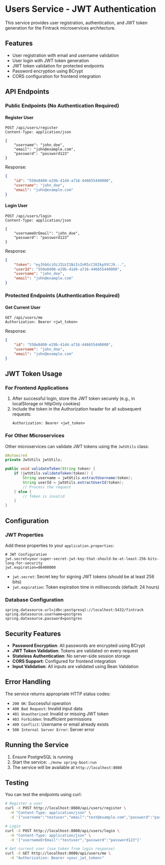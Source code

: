 # Users Service - JWT Authentication

This service provides user registration, authentication, and JWT token generation for the Fintrack microservices architecture.

## Features

- User registration with email and username validation
- User login with JWT token generation
- JWT token validation for protected endpoints
- Password encryption using BCrypt
- CORS configuration for frontend integration

## API Endpoints

### Public Endpoints (No Authentication Required)

#### Register User
```
POST /api/users/register
Content-Type: application/json

{
    "username": "john_doe",
    "email": "john@example.com",
    "password": "password123"
}
```

Response:
```json
{
    "id": "550e8400-e29b-41d4-a716-446655440000",
    "username": "john_doe",
    "email": "john@example.com"
}
```

#### Login User
```
POST /api/users/login
Content-Type: application/json

{
    "usernameOrEmail": "john_doe",
    "password": "password123"
}
```

Response:
```json
{
    "token": "eyJhbGciOiJIUzI1NiIsInR5cCI6IkpXVCJ9...",
    "userId": "550e8400-e29b-41d4-a716-446655440000",
    "username": "john_doe",
    "email": "john@example.com"
}
```

### Protected Endpoints (Authentication Required)

#### Get Current User
```
GET /api/users/me
Authorization: Bearer <jwt_token>
```

Response:
```json
{
    "id": "550e8400-e29b-41d4-a716-446655440000",
    "username": "john_doe",
    "email": "john@example.com"
}
```

## JWT Token Usage

### For Frontend Applications

1. After successful login, store the JWT token securely (e.g., in localStorage or httpOnly cookies)
2. Include the token in the Authorization header for all subsequent requests:
   ```
   Authorization: Bearer <jwt_token>
   ```

### For Other Microservices

Other microservices can validate JWT tokens using the `JwtUtils` class:

```java
@Autowired
private JwtUtils jwtUtils;

public void validateToken(String token) {
    if (jwtUtils.validateToken(token)) {
        String username = jwtUtils.extractUsername(token);
        String userId = jwtUtils.extractUserId(token);
        // Process the request
    } else {
        // Token is invalid
    }
}
```

## Configuration

### JWT Properties

Add these properties to your `application.properties`:

```properties
# JWT Configuration
jwt.secret=your-super-secret-jwt-key-that-should-be-at-least-256-bits-long-for-security
jwt.expiration=86400000
```

- `jwt.secret`: Secret key for signing JWT tokens (should be at least 256 bits)
- `jwt.expiration`: Token expiration time in milliseconds (default: 24 hours)

### Database Configuration

```properties
spring.datasource.url=jdbc:postgresql://localhost:5432/fintrack
spring.datasource.username=postgres
spring.datasource.password=postgres
```

## Security Features

- **Password Encryption**: All passwords are encrypted using BCrypt
- **JWT Token Validation**: Tokens are validated on every request
- **Stateless Authentication**: No server-side session storage
- **CORS Support**: Configured for frontend integration
- **Input Validation**: All inputs are validated using Bean Validation

## Error Handling

The service returns appropriate HTTP status codes:

- `200 OK`: Successful operation
- `400 Bad Request`: Invalid input data
- `401 Unauthorized`: Invalid or missing JWT token
- `403 Forbidden`: Insufficient permissions
- `409 Conflict`: Username or email already exists
- `500 Internal Server Error`: Server error

## Running the Service

1. Ensure PostgreSQL is running
2. Start the service: `./mvnw spring-boot:run`
3. The service will be available at `http://localhost:8080`

## Testing

You can test the endpoints using curl:

```bash
# Register a user
curl -X POST http://localhost:8080/api/users/register \
  -H "Content-Type: application/json" \
  -d '{"username":"testuser","email":"test@example.com","password":"password123"}'

# Login
curl -X POST http://localhost:8080/api/users/login \
  -H "Content-Type: application/json" \
  -d '{"usernameOrEmail":"testuser","password":"password123"}'

# Get current user (use token from login response)
curl -X GET http://localhost:8080/api/users/me \
  -H "Authorization: Bearer <your_jwt_token>"
``` 